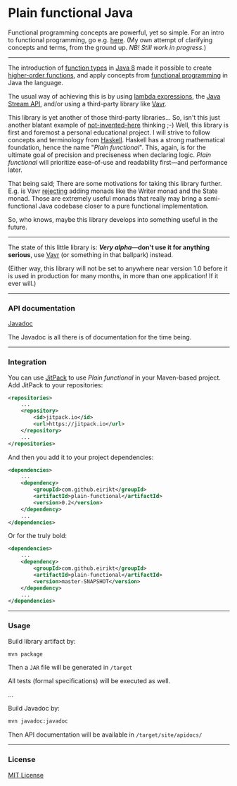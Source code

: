 # Plain functional Java

Functional programming concepts are powerful, yet so simple.
For an intro to functional programming, go e.g. [here](https://functionalprogramming.now.sh/1-functions-and-values.html).
(My own attempt of clarifying concepts and terms, from the ground up.
_NB! Still work in progress._)

---

The introduction of [function types](https://en.wikipedia.org/wiki/Function_type) in [Java 8](https://en.wikipedia.org/wiki/Java_version_history#Java_SE_8) made it possible to create [higher-order functions](https://en.wikipedia.org/wiki/Higher-order_function), and apply concepts from [functional programming](https://en.wikipedia.org/wiki/Functional_programming) in Java the language.

The usual way of achieving this is by using [lambda expressions](https://en.wikipedia.org/wiki/Anonymous_function), the [Java Stream API](https://www.baeldung.com/java-8-streams), and/or using a third-party library like [Vavr](https://www.vavr.io).

This library is yet another of those third-party libraries...
So, isn't this just another blatant example of [not-invented-here](https://en.wikipedia.org/wiki/Not_invented_here) thinking ;-)
Well, this library is first and foremost a personal educational project.
I will strive to follow concepts and terminology from [Haskell](https://www.haskell.org).
Haskell has a strong mathematical foundation, hence the name "_Plain functional_".
This, again, is for the ultimate goal of precision and preciseness when declaring logic.
_Plain functional_ will prioritize ease-of-use and readability first&mdash;and performance later.

That being said; There are some motivations for taking this library further.
E.g. is Vavr [rejecting](https://github.com/vavr-io/vavr/issues/20) adding monads like the Writer monad and the State monad.
Those are extremely useful monads that really may bring a semi-functional Java codebase closer to a pure functional implementation.

So, who knows, maybe this library develops into something useful in the future.

---

The state of this little library is:
<b>_Very alpha_</b>&mdash;<b>don't use it for anything serious</b>, use [Vavr](https://www.vavr.io) (or something in that ballpark) instead.

(Either way, this library will not be set to anywhere near version 1.0 before it is used in production for many months, in more than one application! If it ever will.)

---

### API documentation

[Javadoc](https://plain-functional-javadoc.vercel.app)

The Javadoc is all there is of documentation for the time being.

---

### Integration
You can use [JitPack](https://jitpack.io) to use _Plain functional_ in your Maven-based project.
Add JitPack to your repositories:
```xml
<repositories>
    ...
    <repository>
        <id>jitpack.io</id>
        <url>https://jitpack.io</url>
    </repository>
    ...
</repositories>
```
And then you add it to your project dependencies:
```xml
<dependencies>
    ...
    <dependency>
        <groupId>com.github.eirikt</groupId>
        <artifactId>plain-functional</artifactId>
        <version>0.2</version>
    </dependency>
    ...
</dependencies>
```

Or for the truly bold:
```xml
<dependencies>
    ...
    <dependency>
        <groupId>com.github.eirikt</groupId>
        <artifactId>plain-functional</artifactId>
        <version>master-SNAPSHOT</version>
    </dependency>
    ...
</dependencies>
```

---

### Usage

Build library artifact by:
```cmd
mvn package
```
Then a `JAR` file will be generated in `/target`

All tests (formal specifications) will be executed as well.

...

Build Javadoc by:
```cmd
mvn javadoc:javadoc
```
Then API documentation will be available in `/target/site/apidocs/`

---

### License

[MIT License](file://LICENSE.txt)
